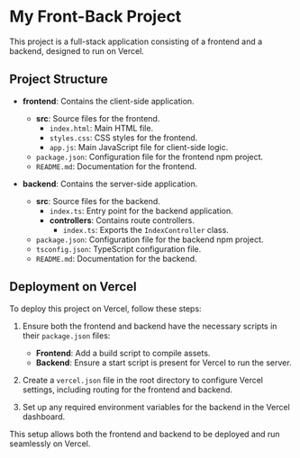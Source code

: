 # My Front-Back Project

This project is a full-stack application consisting of a frontend and a backend, designed to run on Vercel.

## Project Structure

- **frontend**: Contains the client-side application.
  - **src**: Source files for the frontend.
    - `index.html`: Main HTML file.
    - `styles.css`: CSS styles for the frontend.
    - `app.js`: Main JavaScript file for client-side logic.
  - `package.json`: Configuration file for the frontend npm project.
  - `README.md`: Documentation for the frontend.

- **backend**: Contains the server-side application.
  - **src**: Source files for the backend.
    - `index.ts`: Entry point for the backend application.
    - **controllers**: Contains route controllers.
      - `index.ts`: Exports the `IndexController` class.
  - `package.json`: Configuration file for the backend npm project.
  - `tsconfig.json`: TypeScript configuration file.
  - `README.md`: Documentation for the backend.

## Deployment on Vercel

To deploy this project on Vercel, follow these steps:

1. Ensure both the frontend and backend have the necessary scripts in their `package.json` files:
   - **Frontend**: Add a build script to compile assets.
   - **Backend**: Ensure a start script is present for Vercel to run the server.

2. Create a `vercel.json` file in the root directory to configure Vercel settings, including routing for the frontend and backend.

3. Set up any required environment variables for the backend in the Vercel dashboard.

This setup allows both the frontend and backend to be deployed and run seamlessly on Vercel.
